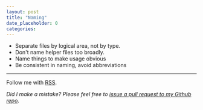 ```yaml
---
layout: post
title: "Naming"
date_placeholder: 0
categories: 
---
```




* Separate files by logical area, not by type.
* Don't name helper files too broadly.
* Name things to make usage obvious
* Be consistent in naming, avoid abbreviations



---

Follow me with [RSS](https://sundin.github.io/feed.xml).

*Did I make a mistake? Please feel free to [issue a pull request to my Github repo](https://github.com/Sundin/sundin.github.io).*
